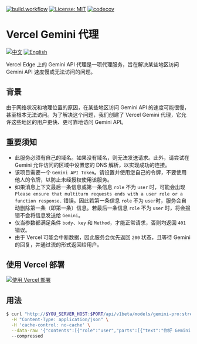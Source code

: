 [![build.workflow](https://github.com/DavidKk/vercel-gemini-proxy/actions/workflows/coverage.workflow.yml/badge.svg)](https://github.com/DavidKk/vercel-gemini-proxy/actions/workflows/coverage.workflow.yml) [![License: MIT](https://img.shields.io/badge/License-MIT-yellow.svg)](https://opensource.org/licenses/MIT) [![codecov](https://codecov.io/gh/DavidKk/vercel-gemini-proxy/graph/badge.svg?token=ELV5W1H0C0)](https://codecov.io/gh/DavidKk/vercel-gemini-proxy)

# Vercel Gemini 代理

[![中文](https://img.shields.io/badge/%E6%96%87%E6%A1%A3-%E4%B8%AD%E6%96%87-green?style=flat-square&logo=docs)](https://github.com/DavidKk/vercel-gemini-proxy/blob/main/README.zh-CN.md) [![English](https://img.shields.io/badge/docs-English-green?style=flat-square&logo=docs)](https://github.com/DavidKk/vercel-gemini-proxy/blob/main/README.md)

Vercel Edge 上的 Gemini API 代理是一项代理服务，旨在解决某些地区访问 Gemini API 速度慢或无法访问的问题。

## 背景

由于网络状况和地理位置的原因，在某些地区访问 Gemini API 的速度可能很慢，甚至根本无法访问。为了解决这个问题，我们创建了 Vercel Gemini 代理，它允许这些地区的用户更快、更可靠地访问 Gemini API。

## 重要须知

- 此服务必须有自己的域名。如果没有域名，则无法发送请求。此外，请尝试在 Gemini 允许访问的区域中设置您的 DNS 解析，以实现成功的连接。
- 该项目需要一个 `Gemini API Token`。请设置并使用您自己的令牌，不要使用他人的令牌，以防止未经授权使用该服务。
- 如果消息上下文最后一条信息或第一条信息 `role` 不为 `user` 时，可能会出现 `Please ensure that multiturn requests ends with a user role or a function response.` 错误。因此若第一条信息 `role` 不为 `user`时，服务会自动删除第一条（即第一条）信息。若最后一条信息 `role` 不为 `user` 时，将会报错不会将信息发送给 `Gemini`。
- 仅当参数都满足条件 `body`、`key` 和 `Method`，才能正常请求，否则均返回 `401` 错误。
- 由于 Vercel 可能会中断数据，因此服务会优先返回 `200` 状态，且等待 Gemini 的回复，并通过流的形式返回给用户。

## 使用 Vercel 部署

[![使用 Vercel 部署](https://vercel.com/button)](https://vercel.com/new/clone?repository-url=https%3A%2F%2Fgithub.com%2FDavidKk%2Fvercel-gemini-proxy)

## 用法

```bash
$ curl "http://$YOU_SERVER_HOST:$PORT/api/v1beta/models/gemini-pro:streamGenerateContent?key=$GEMINI_API_TOKEN" \
  -H "Content-Type: application/json" \
  -H 'cache-control: no-cache' \
  --data-raw '{"contents":[{"role":"user","parts":[{"text":"你好 Gemini"}]}]}'
  --compressed
```
